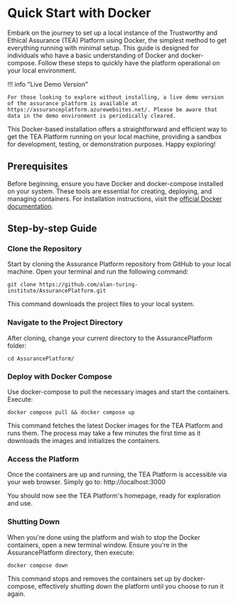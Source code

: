 # Quick Start with Docker

Embark on the journey to set up a local instance of the Trustworthy and Ethical Assurance (TEA) Platform using Docker, the simplest method to get everything running with minimal setup. This guide is designed for individuals who have a basic understanding of Docker and docker-compose. Follow these steps to quickly have the platform operational on your local environment.

!!! info "Live Demo Version"

    For those looking to explore without installing, a live demo version of the assurance platform is available at https://assuranceplatform.azurewebsites.net/. Please be aware that data in the demo environment is periodically cleared.

This Docker-based installation offers a straightforward and efficient way to get the TEA Platform running on your local machine, providing a sandbox for development, testing, or demonstration purposes. Happy exploring!

## Prerequisites

Before beginning, ensure you have Docker and docker-compose installed on your system. These tools are essential for creating, deploying, and managing containers. For installation instructions, visit the [official Docker documentation](https://docs.docker.com/).

## Step-by-step Guide

### Clone the Repository

Start by cloning the Assurance Platform repository from GitHub to your local machine. Open your terminal and run the following command:

```shell
git clone https://github.com/alan-turing-institute/AssurancePlatform.git
```

This command downloads the project files to your local system.

### Navigate to the Project Directory

After cloning, change your current directory to the AssurancePlatform folder:

```shell
cd AssurancePlatform/
```

### Deploy with Docker Compose

Use docker-compose to pull the necessary images and start the containers. Execute:

```shell
docker compose pull && docker compose up
```

This command fetches the latest Docker images for the TEA Platform and runs them. The process may take a few minutes the first time as it downloads the images and initializes the containers.

### Access the Platform

Once the containers are up and running, the TEA Platform is accessible via your web browser. Simply go to: http://localhost:3000

You should now see the TEA Platform's homepage, ready for exploration and use.

### Shutting Down

When you're done using the platform and wish to stop the Docker containers, open a new terminal window. Ensure you're in the AssurancePlatform directory, then execute:

```shell
docker compose down
```

This command stops and removes the containers set up by docker-compose, effectively shutting down the platform until you choose to run it again.
